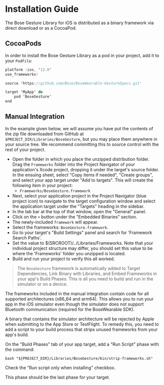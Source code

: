 # Installation Guide

The Bose Gesture Library for iOS is distributed as a binary framework via direct download or as a CocoaPod.

## CocoaPods

In order to install the Bose Gesture Library as a pod in your project, add it to your `PodFile`:

```swift
platform :ios, '12.0'
use_frameworks!

source 'https://github.com/Bose/BoseWearable-GestureSpecs.git'

target 'MyApp' do
    pod 'BoseGesture'
end

```

## Manual Integration

In the example given below, we will assume you have put the contents of the zip file downloaded from GitHub at `$PROJECT_DIR/Libraries/BoseGesture`, but you may place them anywhere in your source tree. We recommend committing this to source control with the rest of your project.

- Open the folder in which you place the unzipped distribution folder. Drag the `Frameworks` folder into the Project Navigator of your application's Xcode project, dropping it under the target's source folder. In the ensuing sheet, select "Copy items if needed", "Create groups", and select your app target under "Add to targets". This will create the following item in your project:
    - `Frameworks/BoseGesture.framework`
- Next, select your application project in the Project Navigator (blue project icon) to navigate to the target configuration window and select the application target under the "Targets" heading in the sidebar.
- In the tab bar at the top of that window, open the "General" panel.
- Click on the `+` button under the "Embedded Binaries" section.
- The newly-included `framework` will appear.
- Select the frameworks: `BoseGesture.framework`.
- Go to your target's "Build Settings" panel and search for 'Framework Search Paths'.
- Set the value to $(SRCROOT)/../Libraries/Frameworks. Note that your individual project structure may differ, you should set this value to be where the 'Frameworks' folder you unzipped is located.
- Build and run your project to verify this all worked.

> The `BoseGesture` framework is automatically added to Target Dependencies, Link Binary with Libraries, and Embed Frameworks in your app's Build Phases. This is all you need to build and run in the simulator or on a device.

The frameworks included in the manual integration contain code for all supported architectures (x86_64 and arm64). This allows you to run your app in the iOS simulator even though the simulator does not support Bluetooth communication (required for the BoseWearable SDK).

A binary that contains the simulator architecture will be rejected by Apple when submitting to the App Store or TestFlight. To remedy this, you need to add a script to your build process that strips unused frameworks from your app's build.

On the "Build Phases" tab of your app target, add a "Run Script" phase with the command:

```shell
bash "${PROJECT_DIR}/Libraries/BoseGesture/bin/strip-frameworks.sh"
```

Check the "Run script only when installing" checkbox.

This phase should be the last phase for your target.
